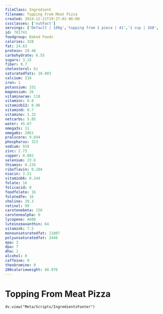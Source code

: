```yaml
---
fileClass: Ingredient
filename: Topping From Meat Pizza
created: 2024-12-21T19:27:02-06:00
cssclasses: ['nutFact']
servings: ['Default | 100g','topping from 1 piece | 41','1 cup | 168','topping per surface inch of pizza | 2']
id: 781741
foodgroup: Baked Foods
calories: 328
fat: 24.63
protein: 19.48
carbohydrate: 6.55
sugars: 3.15
fiber: 0.7
cholesterol: 61
saturatedfats: 10.803
calcium: 318
iron: 1
potassium: 331
magnesium: 26
vitaminarae: 110
vitaminc: 0.8
vitaminb12: 0.96
vitamind: 0.7
vitamine: 1.32
netcarbs: 5.85
water: 45.67
omega3s: 11
omega6s: 2061
pralscore: 9.694
phosphorus: 323
sodium: 919
zinc: 2.73
copper: 0.082
selenium: 23.6
thiamin: 0.235
riboflavin: 0.284
niacin: 3.51
vitaminb6: 0.244
folate: 16
folicacid: 0
foodfolate: 16
folatedfe: 16
choline: 39.3
retinol: 99
carotenebeta: 156
carotenealpha: 0
lycopene: 4608
luteinzeaxanthin: 64
vitamink: 7.5
monounsaturatedfat: 11007
polyunsaturatedfat: 2446
epa: 3
dpa: 7
dha: 1
alcohol: 0
caffeine: 0
theobromine: 0
200calorieweight: 60.976
---
```


# Topping From Meat Pizza

```dataviewjs
dv.view("Meta/Scripts/IngredientsFooter")
```